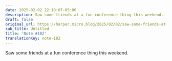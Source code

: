 ```yaml
---
date: 2025-02-02 22:10:07-05:00
description: Saw some friends at a fun conference thing this weekend.
draft: false
original_url: https://harper.micro.blog/2025/02/02/saw-some-friends-at-a.html
sub_title: Untitled
title: 'Note #182'
translationKey: note-182
---
```


Saw some friends at a fun conference thing this weekend.